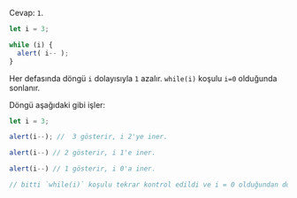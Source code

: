 Cevap: `1`.

```js run
let i = 3;

while (i) {
  alert( i-- );
}
```
Her defasında döngü `i` dolayısıyla `1` azalır. `while(i)` koşulu `i=0` olduğunda sonlanır.

Döngü aşağıdaki gibi işler:

```js
let i = 3;

alert(i--); //  3 gösterir, i 2'ye iner.

alert(i--) // 2 gösterir, i 1'e iner.

alert(i--) // 1 gösterir, i 0'a iner.

// bitti `while(i)` koşulu tekrar kontrol edildi ve i = 0 olduğundan döngüden çıkıldı.
```
